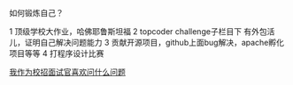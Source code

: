 如何锻炼自己？

1 顶级学校大作业，哈佛耶鲁斯坦福
2 topcoder challenge子栏目下 有外包活儿，证明自己解决问题能力
3 贡献开源项目，github上面bug解决，apache孵化项目等等
4 打程序设计比赛

[我作为校招面试官喜欢问什么问题](https://www.bilibili.com/video/av90446665)

